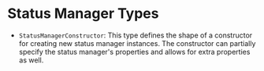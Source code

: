 # Status Manager Types

- `StatusManagerConstructor`: This type defines the shape of a constructor for creating new status manager instances. The constructor can partially specify the status manager's properties and allows for extra properties as well.
